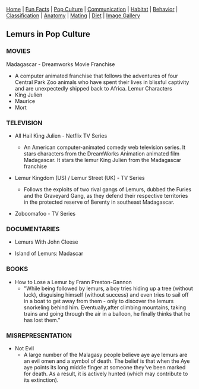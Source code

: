 [Home](/README.md) |
[Fun Facts](/facts.md) |
[Pop Culture](/pop-culture.md) |
[Communication](/communication.md) |
[Habitat](/anatomy.md) |
[Behavior](/behavior.md) |
[Classification](/classification.md) |
[Anatomy](/anatomy.md) |
[Mating](/mating.md) |
[Diet](/diet.md) |
[Image Gallery](/ImageGallery.md)

## Lemurs in Pop Culture

### MOVIES

Madagascar - Dreamworks Movie Franchise
* A computer animated franchise that follows the adventures of four Central Park Zoo animals who have spent their lives in blissful captivity and are unexpectedly shipped back to Africa.
Lemur Characters
* King Julien
* Maurice
* Mort

### TELEVISION

* All Hail King Julien - Netflix TV Series
  * An American computer-animated comedy web television series. It stars characters from the DreamWorks Animation animated film Madagascar. It stars the lemur King Julien from the Madagascar franchise

* Lemur Kingdom (US) / Lemur Street (UK) - TV Series
  * Follows the exploits of two rival gangs of Lemurs, dubbed the Furies and the Graveyard Gang, as they defend their respective territories in the protected reserve of Berenty in southeast Madagascar.

* Zoboomafoo - TV Series

### DOCUMENTARIES

* Lemurs With John Cleese

* Island of Lemurs: Madascar

### BOOKS

* How to Lose a Lemur by Frann Preston-Gannon
  * "While being followed by lemurs, a boy tries hiding up a tree (without luck), disguising himself (without success) and even tries to sail off in a boat to get away from them - only to discover the lemurs snorkeling behind him. Eventually,after climbing mountains, taking trains and going through the air in a balloon, he finally thinks that he has lost them."

### MISREPRESENTATION

* Not Evil
  * A large number of the Malagasy people believe aye aye lemurs are an evil omen and a symbol of death. The belief is that when the Aye aye points its long middle finger at someone they've been marked for death. As a result, it is actively hunted (which may contribute to its extinction).
